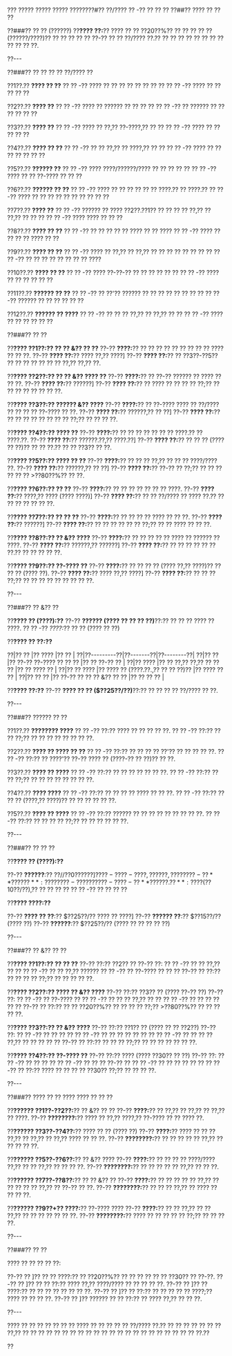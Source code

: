 ??? ????? ????? ????? ????????#?? ??/???? ?? -?? ?? ?? ??
??##?? ???? ?? ?? ??

??###?? ?? ?? (??????)
??**???? ??:**?? ???? ?? ?? ??20??%?? ?? ?? ?? ?? ?? (??????/????)?? ?? ?? ?? ?? ?? ??-?? ?? ?? ??/???? ??.?? ?? ?? ?? ?? ?? ?? ?? ?? ?? ?? ?? ??.

??---

??###?? ?? ?? ?? ?? ??/???? ??

??1??.?? **???? ?? ??**
??  ?? -?? ???? ?? ?? ?? ?? ?? ?? ?? ??
??  ?? -?? ???? ?? ?? ?? ?? ??

??2??.?? **???? ??**
??  ?? -?? ???? ?? ?????? ?? ?? ?? ??
??  ?? -?? ?? ?????? ?? ?? ?? ?? ?? ??

??3??.?? **???? ??**
??  ?? -?? ???? ?? ??,?? ??-????,?? ?? ??
??  ?? -?? ???? ?? ?? ?? ?? ??

??4??.?? **???? ?? ??**
??  ?? -?? ?? ?? ??,?? ?? ????,?? ?? ??
??  ?? -?? ???? ?? ?? ?? ?? ?? ?? ??

??5??.?? **?????? ??**
??  ?? -?? ???? ????/??????/???? ?? ?? ?? ?? ??
??  ?? -?? ???? ?? ?? ??-???? ?? ?? ??

??6??.?? **?????? ?? ??**
??  ?? -?? ???? ?? ?? ?? ?? ?? ?? ????.?? ?? ????.??
??  ?? -?? ???? ?? ?? ?? ?? ?? ?? ?? ?? ?? ??

??7??.?? **???? ??**
??  ?? -?? ?????? ?? ???? ??2??.??1?? ?? ?? ?? ?? ??,?? ?? ??,?? ?? ?? ??
??  ?? -?? ???? ???? ?? ?? ??

??8??.?? **???? ?? ??**
??  ?? -?? ?? ?? ?? ?? ?? ???? ?? ?? ????
??  ?? -?? ???? ?? ?? ?? ?? ???? ?? ??

??9??.?? **???? ?? ??**
??  ?? -?? ???? ?? ??,?? ?? ??,?? ?? ?? ?? ?? ?? ?? ?? ??
??  ?? -?? ?? ?? ?? ?? ?? ?? ?? ?? ????

??10??.?? **???? ?? ??**
??   ?? -?? ???? ??-??-?? ?? ?? ?? ?? ?? ??
??   ?? -?? ???? ?? ?? ?? ?? ?? ??

??11??.?? **?????? ?? ??**
??   ?? -?? ?? ??'?? ?????? ?? ?? ?? ?? ?? ?? ?? ??
??   ?? -?? ?????? ?? ?? ?? ?? ?? ??

??12??.?? **?????? ?? ????**
??   ?? -?? ?? ?? ?? ??,?? ?? ??,?? ?? ??
??   ?? -?? ???? ?? ?? ?? ?? ?? ??

??###?? ?? ??

??**???? ??1??:?? ?? ?? &?? ?? ??**
??-?? **????:**?? ?? ?? ?? ?? ?? ?? ?? ?? ?? ???? ?? ?? ??.
??-?? **???? ??:**?? ???? ??,?? ????]
??-?? **???? ??:**?? ?? ??3??-??5?? ?? ?? ?? ?? ?? ?? ?? ??,?? ??,?? ??.

??**???? ??2??:?? ?? ?? &?? ???? ??**
??-?? **????:**?? ?? ??-?? ?????? ?? ???? ?? ?? ??.
??-?? **???? ??:**?? ??????]
??-?? **???? ??:**?? ?? ???? ?? ?? ?? ?? ??;?? ?? ?? ?? ?? ?? ?? ?? ??.

??**???? ??3??:?? ?????? &?? ????**
??-?? **????:**?? ?? ??-???? ???? ?? ??/???? ?? ?? ?? ?? ??-???? ?? ??.
??-?? **???? ??:**?? ??????,?? ?? ??]
??-?? **???? ??:**?? ?? ?? ?? ?? ?? ?? ?? ?? ??;?? ?? ?? ?? ??.

??**???? ??4??:?? ???? ??**
??-?? **????:**?? ?? ?? ?? ?? ?? ?? ?? ????.?? ?? ????.??.
??-?? **???? ??:**?? ??????.??,?? ????.??]
??-?? **???? ??:**?? ?? ?? ?? (???? ?? ??)?? ?? ?? ??.?? ?? ?? ??3?? ?? ??.

??**???? ??5??:?? ???? ?? ??**
??-?? **????:**?? ?? ?? ?? ??,?? ?? ?? ?? ????/???? ??.
??-?? **???? ??:**?? ??????,?? ?? ??]
??-?? **???? ??:**?? ??-?? ?? ??;?? ?? ?? ?? ?? ?? ?? >??80??%?? ?? ??.

??**???? ??6??:?? ?? ??**
??-?? **????:**?? ?? ?? ?? ?? ?? ?? ?? ????.
??-?? **???? ??:**?? ????,?? ???? (???? ????)]
??-?? **???? ??:**?? ?? ?? ??/???? ?? ???? ??.?? ?? ?? ?? ?? ?? ?? ??.

??**???? ??7??:?? ?? ?? ??**
??-?? **????:**?? ?? ?? ?? ?? ???? ?? ?? ??.
??-?? **???? ??:**?? ??????]
??-?? **???? ??:**?? ?? ?? ?? ?? ?? ?? ??;?? ?? ?? ???? ?? ?? ??.

??**???? ??8??:?? ?? &?? ????**
??-?? **????:**?? ?? ?? ?? ?? ?? ???? ?? ?????? ?? ????.
??-?? **???? ??:**?? ??????,?? ??????]
??-?? **???? ??:**?? ?? ?? ?? ?? ?? ?? ??.?? ?? ?? ?? ?? ??.

??**???? ??9??:?? ??-???? ??**
??-?? **????:**?? ?? ?? ?? ?? (???? ??,?? ????)?? ?? ?? ?? (???? ??).
??-?? **???? ??:**?? ???? ??,?? ????]
??-?? **???? ??:**?? ?? ?? ?? ??;?? ?? ?? ?? ?? ?? ?? ?? ?? ??.

??---

??###?? ?? &?? ??

??**???? ?? (????):??**
??-?? **?????? (???? ?? ?? ?? ??)**??:?? ?? ?? ?? ???? ?? ????.
?? ?? -?? *????:*?? ?? ?? (???? ?? ??)

??**???? ?? ??:??**

??|?? ?? |?? ???? |?? ?? |
??|??---------??|??-------??|??--------??|
??|?? ?? |?? ??-?? ??-???? ?? ?? ?? |?? ?? ??-?? ?? |
??|?? ???? |?? ?? ??,?? ??,?? ?? ?? ?? |?? ?? ???? ?? |
??|?? ?? ???? |?? ???? ?? (????.??.,?? ?? ?? ??)?? |?? ???? ?? ?? |
??|?? ?? ?? |?? ??-?? ?? ?? ?? &?? ?? ?? |?? ?? ?? ?? |

??**???? ??:??**
??-?? **???? ?? ?? ($??25??/??)**??:?? ?? ?? ?? ?? ??/???? ?? ??.

??---

??###?? ?????? ?? ??

??1??.?? **???????? ????**
??  ?? -?? ??:?? ???? ?? ?? ?? ?? ??.
??  ?? -?? ??:?? ?? ?? ??;?? ?? ?? ?? ?? ?? ?? ?? ??.

??2??.?? **???? ?? ???? ?? ??**
??  ?? -?? ??:?? ?? ?? ?? ?? ??'?? ?? ?? ?? ?? ??.
??  ?? -?? ??:?? ?? ????'?? ??-?? ???? ?? (????-?? ?? ??)?? ?? ??.

??3??.?? **???? ?? ????**
??  ?? -?? ??:?? ?? ?? ?? ?? ?? ?? ??.
??  ?? -?? ??:?? ?? ?? ??;?? ?? ?? ?? ?? ?? ?? ?? ??.

??4??.?? **???? ????**
??  ?? -?? ??:?? ?? ?? ?? ?? ???? ?? ?? ??.
??  ?? -?? ??:?? ?? ?? ?? (????,?? ????)?? ?? ?? ?? ?? ?? ??.

??5??.?? **???? ?? ????**
??  ?? -?? ??:?? ?????? ?? ?? ?? ?? ?? ?? ?? ?? ??.
??  ?? -?? ??:?? ?? ?? ?? ?? ??;?? ?? ?? ?? ?? ?? ??.

??---

??###?? ?? ?? ??

??**???? ?? (????):??**

??-?? **??????**:?? $??//??0?? ????]
?? ?? -?? ??-?? ??,?? ????,?? ????
??-?? **???? ??**:?? ??
?? ?? -?? ?? ?? ?? ??-??
??-?? **??????.??**:?? ?? ($??10??/??),?? ?? ?? ?? ??
?? ?? -?? ?? ?? ?? ??

??**???? ????:??**

??-?? **???? ?? ??**:?? $??25??/?? ???? ?? ????]
??-?? **?????? ??**:?? $??15??/?? (???? ??)
??-?? **??????**:?? $??25??/?? (???? ?? ?? ?? ?? ??)

??---

??###?? ?? &?? ?? ??

??**???? ??1??:?? ?? ?? ??**
??-?? ??:?? ??2?? ??
??-?? ??:
?? ?? -?? ?? ?? ??,?? ?? ??
?? ?? -?? ?? ?? ??,?? ??????
?? ?? -?? ?? ??-???? ?? ?? ??
??-?? ?? ??:?? ?? ?? ?? ?? ??;?? ?? ?? ?? ?? ??.

??**???? ??2??:?? ???? ?? &?? ????**
??-?? ??:?? ??3?? ?? (???? ??-?? ??)
??-?? ??:
?? ?? -?? ?? ??-???? ??
?? ?? -?? ?? ?? ?? ??,?? ?? ??
?? ?? -?? ?? ?? ?? ?? ?? ??
??-?? ?? ??:?? ?? ?? ??20??%?? ?? ?? ?? ?? ??;?? >??80??%?? ?? ?? ?? ?? ??.

??**???? ??3??:?? ?? &?? ????**
??-?? ??:?? ??1?? ?? (???? ?? ?? ??2??)
??-?? ??:
?? ?? -?? ?? ?? ?? ??
?? ?? -?? ?? ?? ?? ?? ?? ?? ??
?? ?? -?? ?? ?? ?? ?? ??,?? ?? ?? ?? ?? ??
??-?? ?? ??:?? ?? ?? ?? ??;?? ?? ?? ?? ?? ?? ?? ??.

??**???? ??4??:?? ??-???? ??**
??-?? ??:?? ???? (???? ??30?? ?? ??)
??-?? ??:
?? ?? -?? ?? ?? ?? ??
?? ?? -?? ?? ?? ?? ??-?? ??
?? ?? -?? ?? ?? ?? ?? ?? ?? ??
??-?? ?? ??:?? ???? ?? ?? ?? ?? ??30?? ??;?? ?? ?? ?? ??.

??---

??###?? ???? ?? ?? ???? ???? ?? ?? ??

??**?????? ??1??-??2??:**?? ?? &?? ?? ??
??-?? **????:**?? ?? ??,?? ?? ??,?? ?? ??,?? ?? ????.
??-?? **????????:**?? ???? ?? ??,?? ????,?? ??-???? ?? ?? ???? ??.

??**?????? ??3??-??4??:**?? ???? ?? ?? (???? ??)
??-?? **????:**?? ???? ?? ?? ?? ??,?? ?? ??,?? ?? ??,?? ???? ?? ?? ??.
??-?? **????????:**?? ?? ?? ?? ?? ?? ??,?? ?? ?? ?? ?? ??.

??**?????? ??5??-??6??:**?? ?? &?? ????
??-?? **????:**?? ?? ?? ?? ?? ????/???? ??,?? ?? ?? ??,?? ?? ?? ?? ??.
??-?? **????????:**?? ?? ?? ?? ?? ?? ??,?? ?? ?? ??.

??**?????? ??7??-??8??:**?? ?? ?? &?? ??
??-?? **????:**?? ?? ?? ?? ?? ?? ??,?? ?? ?? ?? ?? ?? ??,?? ?? ??-?? ?? ??.
??-?? **????????:**?? ?? ?? ?? ??,?? ?? ???? ?? ?? ?? ??.

??**?????? ??9??+?? ????:**?? ??-???? ????
??-?? **????:**?? ?? ?? ??,?? ?? ?? ??,?? ?? ?? ?? ?? ?? ?? ??.
??-?? **????????:**?? ???? ?? ?? ?? ?? ?? ??;?? ?? ?? ?? ??.

??---

??###?? ?? ??

???? ?? ?? ?? ?? ??:

??-?? ?? ]?? ?? ?? ????:?? ?? ??20??%?? ?? ?? ?? ?? ?? ?? ??30?? ?? ??-??.
??-?? ?? ]?? ?? ?? ??:?? ???? ??,?? ????/???? ?? ?? ?? ?? ??.
??-?? ?? ]?? ?? ????:?? ?? ?? ?? ?? ?? ?? ?? ??.
??-?? ?? ]?? ?? ??:?? ?? ?? ?? ?? ?? ????;?? ???? ?? ?? ?? ??.
??-?? ?? ]?? ?????? ?? ?? ??:?? ?? ???? ??,?? ?? ?? ??.

??---

???? ?? ?? ?? ?? ?? ?? ?? ???? ?? ?? ?? ?? ?? ??/???? ??.?? ?? ?? ?? ?? ?? ?? ?? ??,?? ?? ?? ?? ?? ?? ?? ?? ?? ?? ?? ?? ?? ?? ?? ?? ?? ?? ?? ?? ?? ?? ?? ??.??

??